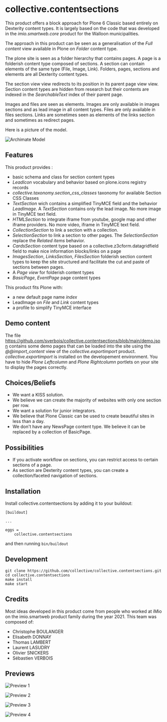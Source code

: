 collective.contentsections
==========================

This product offers a block approach for Plone 6 Classic based entirely on Dexterity content types.
It is largely based on the code that was developed in the *imio.smartweb.core* product for the Walloon municipalities.

The approach in this product can be seen as a generalisation of the *Full content* view available in Plone on *Folder* content type.

The plone site is seen as a folder hierarchy that contains pages.
A page is a folderish content type composed of sections.
A section can contain elements of the same type (File, Image, Link). Folders, pages, sections and elements are all Dexterity content types.

The section view view redirects to its position in its parent page view view.
Section content types are hidden from research but their contents are indexed in the *SearchableText* index of their parent page.

Images and files are seen as elements.
Images are only available in images sections and as lead image in all content types.
Files are only available in files sections.
Links are sometimes seen as elements of the links section and sometimes as redirect pages.

Here is a picture of the model.

![Archimate Model](https://raw.githubusercontent.com/sverbois/collective.contentsections/main/docs/images/model.png)

Features
--------

This product provides :

- basic schema and class for section content types
- *LeadIcon* vocabulary and behavior based on plone.icons registry records
- *collective.taxonomy.section_css_classes* taxonomy for available Section CSS Classes
- *TextSection* wich contains a simplified TinyMCE field and the behavior *LeadImage*. A *TextSection* contains only the lead image. No more image in TinyMCE text field.
- *HTMLSection* to integrate iframe from youtube, google map and other iframe providers. No more video, iframe in TinyMCE text field.
- *CollectionSection* to link a section with a collection.
- *SelectionSection* to link a section to other pages. The *SelectionSection* replace the *Related items* behavior.
- *CardsSection* content type based on a collective.z3cform.datagridfield field to make nice information blocks/links on a page
- *ImagesSection*, *LinksSection*, *FilesSection* folderish section content types to keep the site structured and facilitate the cut and paste of sections between pages.
- A *Page view* for folderish content types
- *BasicPage*, *EventPage* page content types

This product fits Plone with:

- a new default page name *index*
- LeadImage on *File* and *Link* content types
- a profile to simplify TinyMCE interface

Demo content
------------

The file https://github.com/sverbois/collective.contentsections/blob/main/demo.json
contains some demo pages that can be loaded into the site using the *@@import_content* view of the *collective.exportimport* product. *collective.exportimport* is installed on the developement environment. You have to hide *Plone Leftcolumn* and *Plone Rightcolumn* portlets on your site to display the pages correctly.

Choices/Beliefs
---------------

- We want a KISS solution. 
- We believe we can create the majority of websites with only one section per row.
- We want a solution for junior integrators.
- We believe that Plone Classic can be used to create beautiful sites in less than a day.
- We don't have any NewsPage content type. We believe it can be replaced by a collection of BasicPage.

Possibilities
-------------

- If you activate workflow on sections, you can restrict access to certain sections of a page.
- As section are Dexterity content types, you can create a collection/faceted navigation of sections.

Installation
------------

Install collective.contentsections by adding it to your buildout:

    [buildout]

    ...

    eggs =
        collective.contentsections


and then running ``bin/buildout``

Development
-----------

    git clone https://github.com/collective/collective.contentsections.git
    cd collective.contentsections
    make install
    make start

Credits
-------

Most ideas developed in this product come from people who worked at iMio on the imio.smartweb product family during the year 2021. This team was composed of:

- Christophe BOULANGER
- Elisabeth DONNAY
- Thomas LAMBERT
- Laurent LASUDRY
- Olivier SNICKERS
- Sébastien VERBOIS

Previews
--------

![Preview 1](https://raw.githubusercontent.com/sverbois/collective.contentsections/main/docs/images/preview1.png)

![Preview 2](https://raw.githubusercontent.com/sverbois/collective.contentsections/main/docs/images/preview2.png)

![Preview 3](https://raw.githubusercontent.com/sverbois/collective.contentsections/main/docs/images/preview3.png)

![Preview 4](https://raw.githubusercontent.com/sverbois/collective.contentsections/main/docs/images/preview4.png)

